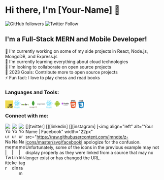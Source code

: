 # Hi there, I'm [Your-Name] 👋

![GitHub followers](https://img.shields.io/github/followers/your-github-username?style=social)
![Twitter Follow](https://img.shields.io/twitter/follow/your-twitter-handle?style=social)

## I'm a Full-Stack MERN and Mobile Developer!

🔭 I'm currently working on some of my side projects in React, Node.js, MongoDB, and Express.js  
🌱 I'm currently learning everything about cloud technologies  
👯 I'm looking to collaborate on open source projects  
🥅 2023 Goals: Contribute more to open source projects  
⚡ Fun fact: I love to play chess and read books  

### Languages and Tools:

<img align="left" alt="JavaScript" width="26px" src="https://raw.githubusercontent.com/devicons/devicon/master/icons/javascript/javascript-original.svg" />
<img align="left" alt="React" width="26px" src="https://raw.githubusercontent.com/devicons/devicon/master/icons/react/react-original-wordmark.svg" />
<img align="left" alt="Node.js" width="26px" src="https://raw.githubusercontent.com/devicons/devicon/master/icons/nodejs/nodejs-original-wordmark.svg" />
<img align="left" alt="MongoDB" width="26px" src="https://raw.githubusercontent.com/devicons/devicon/master/icons/mongodb/mongodb-original-wordmark.svg" />
<img align="left" alt="Express.js" width="26px" src="https://raw.githubusercontent.com/devicons/devicon/master/icons/express/express-original-wordmark.svg" />
<img align="left" alt="React Native" width="26px" src="https://raw.githubusercontent.com/devicons/devicon/master/icons/react/react-original-wordmark.svg" />
<img align="left" alt="Android" width="26px" src="https://raw.githubusercontent.com/devicons/devicon/master/icons/android/android-original-wordmark.svg" />
<img align="left" alt="Kotlin" width="26px" src="https://raw.githubusercontent.com/devicons/devicon/master/icons/kotlin/kotlin-original-wordmark.svg" />
<img align="left" alt="HTML5" width="26px" src="https://raw.githubusercontent.com/devicons/devicon/master/icons/html5/html5-original-wordmark.svg" />
<img align="left" alt="CSS3" width="26px" src="https://raw.githubusercontent.com/devicons/devicon/master/icons/css3/css3-original-wordmark.svg" />

<br />

### Connect with me:

[<img align="left" alt="Your Name | Twitter" width="22px" src="https://raw.githubusercontent.com/jmnote/z-icons/master/svg/twitter.svg" />][twitter]
[<img align="left" alt="Your Name | LinkedIn" width="22px" src="https://raw.githubusercontent.com/jmnote/z-icons/master/svg/linkedin.svg" />][linkedin]
[<img align="left" alt="Your Name | Instagram" width="22px" src="https://raw.githubusercontent.com/jmnote/z-icons/master/svg/instagram.svg" />][instagram]
[<img align="left" alt="Your Name | Facebook" width="22px" src="https://raw.githubusercontent.com/jmnote/z-icons/master/svg/facebookI apologize for the confusion. Unfortunately, some of the icons in the previous example may not display properly as they were linked from a source that may no longer exist or has changed the URL.
